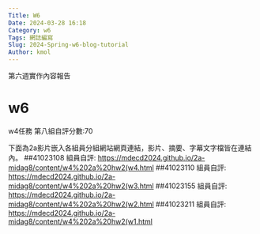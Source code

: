 ```yaml
---
Title: W6
Date: 2024-03-28 16:18
Category: w6
Tags: 網誌編寫
Slug: 2024-Spring-w6-blog-tutorial
Author: kmol
---
```


第六週實作內容報告

<!-- PELICAN_END_SUMMARY -->

# w6
w4任務
第八組自評分數:70

下面為2a影片嵌入各組員分組網站網頁連結，影片、摘要、字幕文字檔皆在連結內。
##41023108
組員自評:
https://mdecd2024.github.io/2a-midag8/content/w4%202a%20hw2(w4.html
##41023110
組員自評:
https://mdecd2024.github.io/2a-midag8/content/w4%202a%20hw2(w3.html
##41023155
組員自評:
https://mdecd2024.github.io/2a-midag8/content/w4%202a%20hw2(w2.html
##41023211
組員自評:
https://mdecd2024.github.io/2a-midag8/content/w4%202a%20hw2(w1.html


